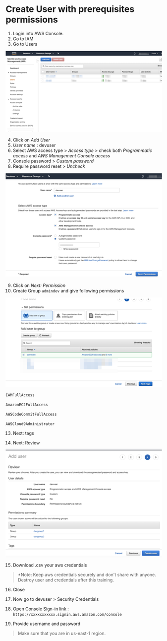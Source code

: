 # Create User with prerequisites permissions

1. Login into AWS Console.
2. Go to IAM 
3. Go to Users

![img](../image/users/1.png)

4. Click on *Add User*
5. *User name* : devuser
6. Select AWS access type > *Access type* > check both *Programmatic access* and *AWS Management Console access*
7. Console password >  *Custom password*
8. Require password reset > *Uncheck*

![img](../image/users/2.png)

9. Click on *Next: Permission*
10. Create Group `admindev` and give following permissions

![img](../image/users/3.png)

```bash
IAMFullAccess
```

```bash
AmazonEC2FullAccess
``` 

```bash
AWSCodeCommitFullAccess
```

```bash
AWSCloud9Administrator
```

13. Next: tags

14. Next: Review

![img](../image/users/6.png)

15. Download .csv your aws credentials

>*Note: Keep aws credentials securely and don't share with anyone. Destroy user and credentials after this training.

16. Close

17. Now go to devuser > Security Credentials

18. Open Console Sign-in link : `https://xxxxxxxxxxx.signin.aws.amazon.com/console`

19. Provide username and password 

>Make sure that you are in us-east-1 region.
